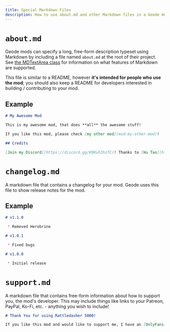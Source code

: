 ```yaml
---
title: Special Markdown Files
description: How to use about.md and other Markdown files in a Geode mod
---
```


# `about.md`

Geode mods can specify a long, free-form description typeset using Markdown by including a file named `about.md` at the root of their project. See [the MDTextArea class](/classes/geode/MDTextArea) for information on what features of Markdown are supported.

This file is similar to a README, however **it's intended for people who use the mod**; you should also keep a README for developers interested in building / contributing to your mod.

## Example

```md
# My Awesome Mod

This is my awesome mod, that does **all** the awesome stuff!

If you like this mod, please check [my other mod](mod:my.other-mod)!

## Credits

[Join my Discord](https://discord.gg/K9Kuh3hzTC)! Thanks to [Hu Tao](https://www.youtube.com/watch?v=8oap-n_OEgc) for helping with the mod!
```

# `changelog.md`

A markdown file that contains a changelog for your mod. Geode uses this file to show release notes for the mod.

## Example

```md
# v1.1.0

 * Removed Herobrine

# v1.0.1

 * Fixed bugs

# v1.0.0

 * Initial release
```

# `support.md`

A markdown file that contains free-form information about how to support you, the mod's developer. This may include things like links to your Patreon, PayPal, Ko-Fi, etc. - anything you wish to include!

```md
# Thank You for using Rattledasher 5000!

If you like this mod and would like to support me, I have an [OnlyFans](https://globed.dev/soggy/)! You can see me rattle my dashes like a pro if you know what I mean ;)
```
